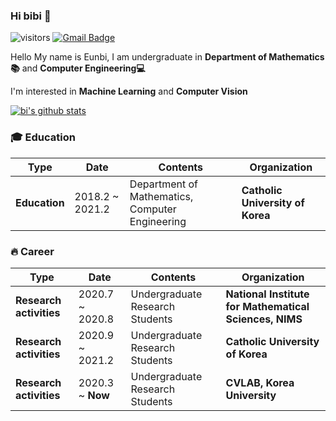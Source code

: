 ### Hi bibi 👋

![visitors](https://visitor-badge.glitch.me/badge?page_id=bluvory.visitor-badge)
 [![Gmail Badge](https://img.shields.io/badge/Gmail-d14836?style=flat-square&logo=Gmail&logoColor=white&link=mailto:rupihw@gmail.com)](mailto:rupihw@gmail.com)

Hello My name is Eunbi, I am undergraduate in **Department of Mathematics📚** and **Computer Engineering💻**

I'm interested in **Machine Learning** and **Computer Vision**

[![bi's github stats](https://github-readme-stats.vercel.app/api?username=bluvory&count_private=true&show_icons=true&theme=ayu-mirage)](https://github.com/anuraghazra/github-readme-stats)



### 🎓 Education
|**Type**|**Date**|**Contents**|**Organization**|
|--------|--------|------------|----------------|
|**Education**|2018.2 ~ 2021.2|Department of Mathematics, Computer Engineering|**Catholic University of Korea**|

### 🔥 Career
|**Type**|**Date**|**Contents**|**Organization**|
|--------|--------|------------|----------------|
|**Research activities**|2020.7 ~ 2020.8|Undergraduate Research Students|**National Institute for Mathematical Sciences, NIMS**|
|**Research activities**|2020.9 ~ 2021.2|Undergraduate Research Students|**Catholic University of Korea**|
|**Research activities**|2020.3 ~ **Now**|Undergraduate Research Students|**CVLAB, Korea University**|




<!--
**bluvory/bluvory** is a ✨ _special_ ✨ repository because its `README.md` (this file) appears on your GitHub profile.

<div align=center>
	

